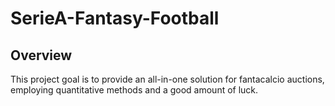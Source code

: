 # SerieA-Fantasy-Football
## Overview
This project goal is to provide an all-in-one solution for fantacalcio auctions, employing quantitative methods and a good amount of luck.